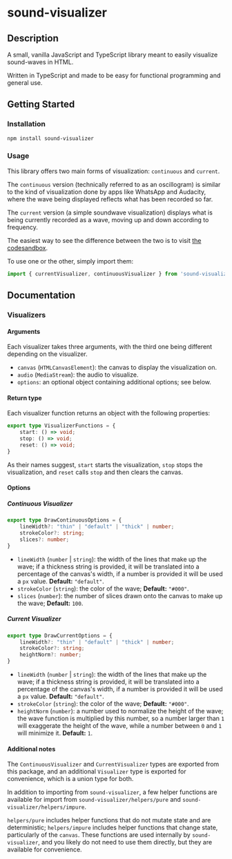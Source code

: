 # sound-visualizer

## Description

A small, vanilla JavaScript and TypeScript library meant to easily visualize sound-waves in HTML.

Written in TypeScript and made to be easy for functional programming and general use.

## Getting Started

### Installation

```bash
npm install sound-visualizer
```

### Usage

This library offers two main forms of visualization: `continuous` and `current`.

The `continuous` version (technically referred to as an oscillogram) is similar to the kind of visualization done by apps like WhatsApp and Audacity, where the wave being displayed reflects what has been recorded so far.

The `current` version (a simple soundwave visualization) displays what is being currently recorded as a wave,
moving up and down according to frequency.

The easiest way to see the difference between the two is to visit [the codesandbox](https://codesandbox.io/p/sandbox/competent-curran-wpmxlu?selection=%5B%7B%22endColumn%22%3A10%2C%22endLineNumber%22%3A19%2C%22startColumn%22%3A10%2C%22startLineNumber%22%3A19%7D%5D).

To use one or the other, simply import them:

```typescript
import { currentVisualizer, continuousVisualizer } from 'sound-visualizer';
```

## Documentation

### Visualizers

#### Arguments

Each visualizer takes three arguments,
with the third one being different depending on the visualizer.

- `canvas` (`HTMLCanvasElement`): the canvas to display the visualization on.
- `audio` (`MediaStream`): the audio to visualize.
- `options`: an optional object containing additional options; see below.

#### Return type

Each visualizer function returns an object with the following properties:

```typescript
export type VisualizerFunctions = {
    start: () => void;
    stop: () => void;
    reset: () => void;
}
```

As their names suggest, `start` starts the visualization, `stop` stops the visualization, and `reset` calls `stop` and then clears the canvas.

#### Options

##### Continuous Visualizer

```typescript
export type DrawContinuousOptions = {
    lineWidth?: "thin" | "default" | "thick" | number;
    strokeColor?: string;
    slices?: number;
}
```

- `lineWidth` (`number` | `string`): the width of the lines that make up the wave; if a thickness string is provided, it will be translated into a percentage of the canvas's width, if a number is provided it will be used a `px` value. **Default:** `"default"`.
- `strokeColor` (`string`): the color of the wave; **Default:** `"#000"`.
- `slices` (`number`): the number of slices drawn onto the canvas to make up the wave; **Default:** `100`.

##### Current Visualizer

```typescript
export type DrawCurrentOptions = {
    lineWidth?: "thin" | "default" | "thick" | number;
    strokeColor?: string;
    heightNorm?: number;
}
```

- `lineWidth` (`number` | `string`): the width of the lines that make up the wave; if a thickness string is provided, it will be translated into a percentage of the canvas's width, if a number is provided it will be used a `px` value. **Default:** `"default"`.
- `strokeColor` (`string`): the color of the wave; **Default:** `"#000"`.
- `heightNorm` (`number`): a number used to normalize the height of the wave; the wave function is multiplied by this number, so a number larger than `1` will exaggerate the height of the wave, while a number between `0` and `1` will minimize it. **Default:** `1`.

#### Additional notes

The `ContinuousVisualizer` and `CurrentVisualizer` types are exported from this package, and an additional `Visualizer` type is exported for convenience, which is a union type for both.

In addition to importing from `sound-visualizer`, a few helper functions are available for import from `sound-visualizer/helpers/pure` and `sound-visualizer/helpers/impure`.

`helpers/pure` includes helper functions that do not mutate state and are deterministic; `helpers/impure` includes helper functions that change state, particularly of the `canvas`. These functions are used internally by `sound-visualizer`, and you likely do not need to use them directly, but they are available for convenience.
